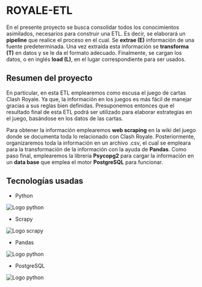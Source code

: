 # ROYALE-ETL
En el presente proyecto se busca consolidar todos los conocimientos asimilados, necesarios para construir una ETL. Es decir, se elaborará un **pipeline** que realice el proceso en el cual. Se **extrae (E)** información de una fuente predeterminada. Una vez extraída esta información se **transforma (T)** en datos y se le da el formato adecuado. Finalmente, se cargan los datos, o en inglés **load (L)**, en el lugar correspondiente para ser usados.

## Resumen del proyecto 

En particular, en esta ETL emplearemos como escusa el juego de cartas Clash Royale. Ya que, la información en los juegos es más fácil de manejar gracias a sus reglas bien definidas. Presuponemos entonces que el resultado final de esta ETL podrá ser utilizado para elaborar estrategias en el juego, basándose en los datos de las cartas.

Para obtener la información emplearemos **web scraping** en la wiki del juego donde se documenta toda lo relacionado con Clash Royale. Posteriormente, organizaremos toda la información en un archivo .csv, el cual se empleara para la transformación de la información con la ayuda de **Pandas**. Como paso final, emplearemos la librería **Psycopg2** para cargar la información en un **data base** que emplea el motor **PostgreSQL** para funcionar.

## Tecnologías usadas 
* Python

 ![Logo python](https://raw.githubusercontent.com/CristianPrietoAvella/error/ROYALE-ETL/logo_python.png)
 
 * Scrapy
 
 ![Logo  scrapy](https://raw.githubusercontent.com/CristianPrietoAvella/error/ROYALE-ETL/scrapy_logo.png)
 
 * Pandas
 
 ![Logo python](https://raw.githubusercontent.com/CristianPrietoAvella/error/ROYALE-ETL/Pandas_logo.png)
 
 * PostgreSQL
 
 ![Logo python](https://raw.githubusercontent.com/CristianPrietoAvella/error/ROYALE-ETL/postgresql-logo.png)
